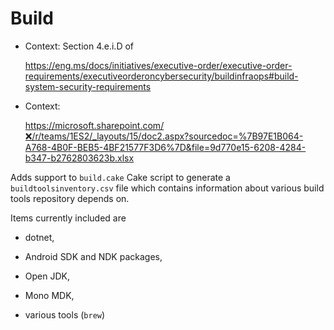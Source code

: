 # Build


*   Context: Section 4.e.i.D of 

    https://eng.ms/docs/initiatives/executive-order/executive-order-requirements/executiveorderoncybersecurity/buildinfraops#build-system-security-requirements

*   Context: 

    https://microsoft.sharepoint.com/❌/r/teams/1ES2/_layouts/15/doc2.aspx?sourcedoc=%7B97E1B064-A768-4B0F-BEB5-4BF21577F3D6%7D&file=9d770e15-6208-4284-b347-b2762803623b.xlsx


Adds support to `build.cake` Cake script to generate a `buildtoolsinventory.csv` file
which contains information about various build tools repository depends on.

Items currently included are 

*   dotnet, 

*   Android SDK and NDK packages,

*   Open JDK, 

*   Mono MDK, 

*   various tools (`brew`)


